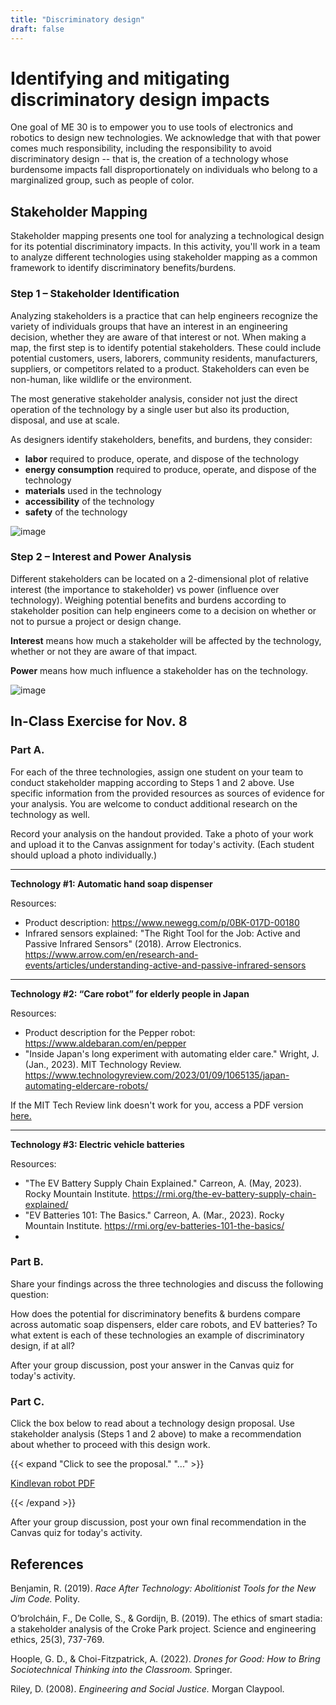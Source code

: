 ```yaml
---
title: "Discriminatory design"
draft: false
---
```


# Identifying and mitigating discriminatory design impacts

One goal of ME 30 is to empower you to use tools of electronics and robotics to design new technologies. We acknowledge that with that power comes much responsibility, including the responsibility to avoid discriminatory design -- that is, the creation of a technology whose burdensome impacts fall disproportionately on individuals who belong to a marginalized group, such as people of color.

## Stakeholder Mapping

Stakeholder mapping presents one tool for analyzing a technological design for its potential discriminatory impacts. In this activity, you'll work in a team to analyze different technologies using stakeholder mapping as a common framework to identify discriminatory benefits/burdens. 

### Step 1 – Stakeholder Identification

Analyzing stakeholders is a practice that can help engineers recognize the variety of individuals groups that have an interest in an engineering decision, whether they are aware of that interest or not. When making a map, the first step is to identify potential stakeholders. These could include potential customers, users, laborers, community residents, manufacturers, suppliers, or competitors related to a product. Stakeholders can even be non-human, like wildlife or the environment.

The most generative stakeholder analysis, consider not just the direct operation of the technology by a single user but also its production, disposal, and use at scale.

As designers identify stakeholders, benefits, and burdens, they consider: 
- **labor** required to produce, operate, and dispose of the technology
- **energy consumption** required to produce, operate, and dispose of the technology
- **materials** used in the technology
- **accessibility** of the technology
- **safety** of the technology

![image](/img/StakeholderAnalysis.jpg)

### Step 2 – Interest and Power Analysis

Different stakeholders can be located on a 2-dimensional plot of relative interest (the importance to stakeholder) vs power (influence over technology). Weighing potential benefits and burdens according to stakeholder position can help engineers come to a decision on whether or not to pursue a project or design change.

**Interest** means how much a stakeholder will be affected by the technology, whether or not they are aware of that impact. 

**Power** means how much influence a stakeholder has on the technology.

![image](/img/PowerInterest.jpg)

## In-Class Exercise for Nov. 8

### Part A.

For each of the three technologies, assign one student on your team to conduct stakeholder mapping according to Steps 1 and 2 above. Use specific information from the provided resources as sources of evidence for your analysis. You are welcome to conduct additional research on the technology as well.

Record your analysis on the handout provided. Take a photo of your work and upload it to the Canvas assignment for today's activity. (Each student should upload a photo individually.)

- - -

**Technology #1: Automatic hand soap dispenser**

Resources:
- Product description: https://www.newegg.com/p/0BK-017D-00180
- Infrared sensors explained: "The Right Tool for the Job: Active and Passive Infrared Sensors" (2018). Arrow Electronics. https://www.arrow.com/en/research-and-events/articles/understanding-active-and-passive-infrared-sensors

- - -


**Technology #2: “Care robot” for elderly people in Japan**

Resources:
- Product description for the Pepper robot: https://www.aldebaran.com/en/pepper
- "Inside Japan's long experiment with automating elder care." Wright, J. (Jan., 2023). MIT Technology Review. https://www.technologyreview.com/2023/01/09/1065135/japan-automating-eldercare-robots/
  
If the  MIT Tech Review link doesn't work for you, access a PDF version [here.](https://www.dropbox.com/scl/fi/kdmyj8q21e3bd72jdqtgj/Wright_TechReview_2023_RobotsJapanElderCare.pdf?rlkey=o3m3qxg921wai6myqk8r3lxi7&dl=0)

- - -

**Technology #3: Electric vehicle batteries**

Resources:
- "The EV Battery Supply Chain Explained." Carreon, A. (May, 2023). Rocky Mountain Institute. https://rmi.org/the-ev-battery-supply-chain-explained/
- "EV Batteries 101: The Basics." Carreon, A. (Mar., 2023). Rocky Mountain Institute. https://rmi.org/ev-batteries-101-the-basics/
- 

### Part B.

Share your findings across the three technologies and discuss the following question:

How does the potential for discriminatory benefits & burdens compare across automatic soap dispensers, elder care robots, and EV batteries? To what extent is each of these technologies an example of discriminatory design, if at all?

After your group discussion, post your answer in the Canvas quiz for today's activity.

### Part C.

Click the box below to read about a technology design proposal. Use stakeholder analysis (Steps 1 and 2 above) to make a recommendation about whether to proceed with this design work.

{{< expand "Click to see the proposal." "..." >}}

[Kindlevan robot PDF](/pdf/KindlevanRobotCase.pdf)

{{< /expand >}} 


After your group discussion, post your own final recommendation in the Canvas quiz for today's activity.


## References

Benjamin, R. (2019). *Race After Technology: Abolitionist Tools for the New Jim Code.* Polity.

O’brolcháin, F., De Colle, S., & Gordijn, B. (2019). The ethics of smart stadia: a stakeholder analysis of the Croke Park project. Science and engineering ethics, 25(3), 737-769.

Hoople, G. D., & Choi-Fitzpatrick, A. (2022). *Drones for Good: How to Bring Sociotechnical Thinking into the Classroom.* Springer.

Riley, D. (2008). *Engineering and Social Justice.* Morgan Claypool.



